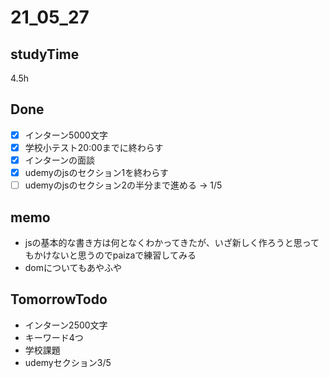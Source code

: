 # 21_05_27

## studyTime
4.5h

## Done
- [x] インターン5000文字
- [x] 学校小テスト20:00までに終わらす
- [x] インターンの面談
- [x] udemyのjsのセクション1を終わらす
- [ ] udemyのjsのセクション2の半分まで進める → 1/5

## memo
* jsの基本的な書き方は何となくわかってきたが、いざ新しく作ろうと思ってもかけないと思うのでpaizaで練習してみる
* domについてもあやふや

## TomorrowTodo
* インターン2500文字
* キーワード4つ
* 学校課題
* udemyセクション3/5


